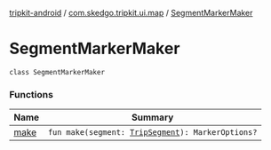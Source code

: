 [tripkit-android](../../index.md) / [com.skedgo.tripkit.ui.map](../index.md) / [SegmentMarkerMaker](./index.md)

# SegmentMarkerMaker

`class SegmentMarkerMaker`

### Functions

| Name | Summary |
|---|---|
| [make](make.md) | `fun make(segment: `[`TripSegment`](../../skedgo.tripkit.routing/-trip-segment/index.md)`): MarkerOptions?` |
